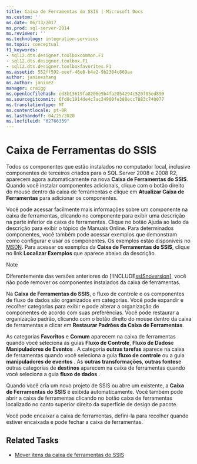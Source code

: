 ```yaml
---
title: Caixa de Ferramentas do SSIS | Microsoft Docs
ms.custom: ''
ms.date: 06/13/2017
ms.prod: sql-server-2014
ms.reviewer: ''
ms.technology: integration-services
ms.topic: conceptual
f1_keywords:
- sql12.dts.designer.toolboxcommon.F1
- sql12.dts.designer.toolbox.F1
- sql12.dts.designer.toolboxfavorites.F1
ms.assetid: 552ff592-eeef-46e8-b4a2-9b2384c869aa
author: janinezhang
ms.author: janinez
manager: craigg
ms.openlocfilehash: ed3b13619fa8206e9b4fa2054294c520f05ed890
ms.sourcegitcommit: 6fd8c1914de4c7ac24900fe388ecc7883c740077
ms.translationtype: MT
ms.contentlocale: pt-BR
ms.lasthandoff: 04/25/2020
ms.locfileid: "62766339"
---
```

# <a name="ssis-toolbox"></a>Caixa de Ferramentas do SSIS
  Todos os componentes que estão instalados no computador local, inclusive componentes de terceiros criados para o SQL Server 2008 e 2008 R2, aparecem agora automaticamente na nova **Caixa de Ferramentas do SSIS**. Quando você instalar componentes adicionais, clique com o botão direito do mouse dentro da caixa de ferramentas e clique em **Atualizar Caixa de Ferramentas** para adicionar os componentes.  
  
 Você pode acessar facilmente mais informações sobre um componente na caixa de ferramentas, clicando no componente para exibir uma descrição na parte inferior da caixa de ferramentas. Clique no botão Ajuda ao lado da descrição para exibir o tópico de Manuais Online. Para determinados componentes, você também pode acessar exemplos que demonstram como configurar e usar os componentes. Os exemplos estão disponíveis no [MSDN](https://go.microsoft.com/fwlink/?LinkId=259189). Para acessar os exemplos da **Caixa de Ferramentas do SSIS**, clique no link **Localizar Exemplos** que aparece abaixo da descrição.  
  
> [!NOTE]  
>  Diferentemente das versões anteriores do [!INCLUDE[ssISnoversion](../includes/ssisnoversion-md.md)], você não pode remover os componentes instalados da caixa de ferramentas.  
  
 Na **Caixa de Ferramentas do SSIS**, o fluxo de controle e os componentes de fluxo de dados são organizados em categorias.  Você pode expandir e recolher categorias para exibir e pode alterar a organização de componentes de acordo com suas preferências.  Você pode restaurar a organização padrão, clicando com o botão direito do mouse dentro da caixa de ferramentas e clicar em **Restaurar Padrões da Caixa de Ferramentas**.  
  
 As categorias **Favoritos** e **Comum** aparecem na caixa de ferramentas quando você seleciona as guias **Fluxo de Controle**, **Fluxo de Dados**e **Manipuladores de Eventos** . A categoria **outras tarefas** aparece na caixa de ferramentas quando você seleciona a guia **fluxo de controle** ou a guia **manipuladores de eventos** . As **outras transformações**, **outras fontes**e outras categorias de **destinos** aparecem na caixa de ferramentas quando você seleciona a guia **fluxo de dados** .  
  
 Quando você cria um novo projeto de SSIS ou abre um existente, a **Caixa de Ferramentas do SSIS** é exibida automaticamente. Você também pode abrir a caixa de ferramentas clicando no botão caixa de ferramentas localizado no canto superior direito da superfície de design de pacote.  
  
 Você pode encaixar a caixa de ferramentas, defini-la para recolher quando estiver encaixada e pode fechar a caixa de ferramentas.  
  
## <a name="related-tasks"></a>Related Tasks  
  
-   [Mover itens da caixa de ferramentas do SSIS](../../2014/integration-services/move-ssis-toolbox-items.md)  
  
  
